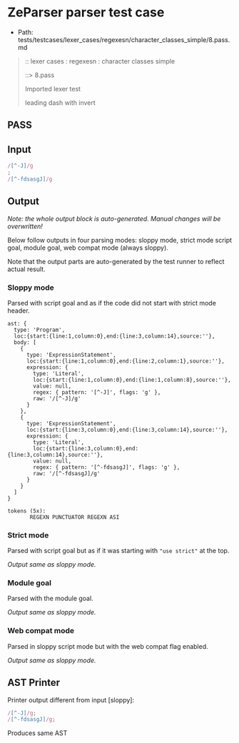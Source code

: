 # ZeParser parser test case

- Path: tests/testcases/lexer_cases/regexesn/character_classes_simple/8.pass.md

> :: lexer cases : regexesn : character classes simple
>
> ::> 8.pass
>
> Imported lexer test
>
> leading dash with invert

## PASS

## Input

`````js
/[^-J]/g
;
/[^-fdsasgJ]/g
`````

## Output

_Note: the whole output block is auto-generated. Manual changes will be overwritten!_

Below follow outputs in four parsing modes: sloppy mode, strict mode script goal, module goal, web compat mode (always sloppy).

Note that the output parts are auto-generated by the test runner to reflect actual result.

### Sloppy mode

Parsed with script goal and as if the code did not start with strict mode header.

`````
ast: {
  type: 'Program',
  loc:{start:{line:1,column:0},end:{line:3,column:14},source:''},
  body: [
    {
      type: 'ExpressionStatement',
      loc:{start:{line:1,column:0},end:{line:2,column:1},source:''},
      expression: {
        type: 'Literal',
        loc:{start:{line:1,column:0},end:{line:1,column:8},source:''},
        value: null,
        regex: { pattern: '[^-J]', flags: 'g' },
        raw: '/[^-J]/g'
      }
    },
    {
      type: 'ExpressionStatement',
      loc:{start:{line:3,column:0},end:{line:3,column:14},source:''},
      expression: {
        type: 'Literal',
        loc:{start:{line:3,column:0},end:{line:3,column:14},source:''},
        value: null,
        regex: { pattern: '[^-fdsasgJ]', flags: 'g' },
        raw: '/[^-fdsasgJ]/g'
      }
    }
  ]
}

tokens (5x):
       REGEXN PUNCTUATOR REGEXN ASI
`````

### Strict mode

Parsed with script goal but as if it was starting with `"use strict"` at the top.

_Output same as sloppy mode._

### Module goal

Parsed with the module goal.

_Output same as sloppy mode._

### Web compat mode

Parsed in sloppy script mode but with the web compat flag enabled.

_Output same as sloppy mode._

## AST Printer

Printer output different from input [sloppy]:

````js
/[^-J]/g;
/[^-fdsasgJ]/g;
````

Produces same AST
